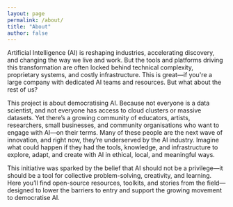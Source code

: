 ```yaml
---
layout: page
permalink: /about/
title: "About"
author: false
---
```


Artificial Intelligence (AI) is reshaping industries, accelerating discovery, and changing the way we live and work. But the tools and platforms driving this transformation are often locked behind technical complexity, proprietary systems, and costly infrastructure. This is great—if you're a large company with dedicated AI teams and resources. But what about the rest of us?

This project is about democratising AI. Because not everyone is a data scientist, and not everyone has access to cloud clusters or massive datasets. Yet there’s a growing community of educators, artists, researchers, small businesses, and community organisations who want to engage with AI—on their terms. Many of these people are the next wave of innovation, and right now, they’re underserved by the AI industry. Imagine what could happen if they had the tools, knowledge, and infrastructure to explore, adapt, and create with AI in ethical, local, and meaningful ways.

This initiative was sparked by the belief that AI should not be a privilege—it should be a tool for collective problem-solving, creativity, and learning. Here you’ll find open-source resources, toolkits, and stories from the field—designed to lower the barriers to entry and support the growing movement to democratise AI.

